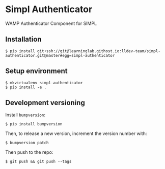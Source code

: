 # Simpl Authenticator

WAMP Authenticator Component for SIMPL

## Installation

    $ pip install git+ssh://git@learninglab.githost.io:lldev-team/simpl-authenticator.git@master#egg=simpl-authenticator

## Setup environment

    $ mkvirtualenv simpl-authenticator
    $ pip install -e .

## Development versioning

Install `bumpversion`:

    $ pip install bumpversion

Then, to release a new version, increment the version number with:

    $ bumpversion patch

Then push to the repo:

    $ git push && git push --tags
